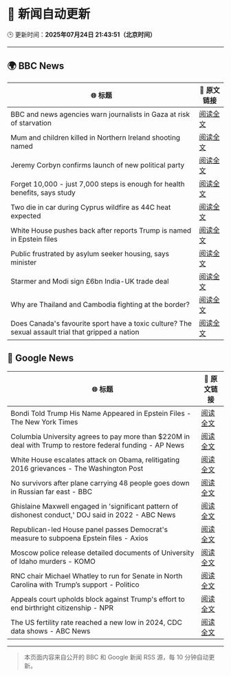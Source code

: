 # 🧠 新闻自动更新

🕒 更新时间：**2025年07月24日 21:43:51（北京时间）**

---

## 🌍 BBC News

| 🌐 标题 | 🔗 原文链接 |
|--------|-------------|
| BBC and news agencies warn journalists in Gaza at risk of starvation | [阅读全文](https://www.bbc.com/news/articles/c8j1j7n72ywo) |
| Mum and children killed in Northern Ireland shooting named | [阅读全文](https://www.bbc.com/news/articles/c9vrw3xd77jo) |
| Jeremy Corbyn confirms launch of new political party | [阅读全文](https://www.bbc.com/news/articles/cdeze706jw8o) |
| Forget 10,000 - just 7,000 steps is enough for health benefits, says study | [阅读全文](https://www.bbc.com/news/articles/cx238lgy3pwo) |
| Two die in car during Cyprus wildfire as 44C heat expected | [阅读全文](https://www.bbc.com/news/articles/c2k1k0kngeno) |
| White House pushes back after reports Trump is named in Epstein files | [阅读全文](https://www.bbc.com/news/articles/cwyq921zqqzo) |
| Public frustrated by asylum seeker housing, says minister | [阅读全文](https://www.bbc.com/news/articles/c0rvr84l2jzo) |
| Starmer and Modi sign £6bn India-UK trade deal | [阅读全文](https://www.bbc.com/news/articles/c307ggj492vo) |
| Why are Thailand and Cambodia fighting at the border? | [阅读全文](https://www.bbc.com/news/articles/cdjxje2pje1o) |
| Does Canada's favourite sport have a toxic culture? The sexual assault trial that gripped a nation | [阅读全文](https://www.bbc.com/news/articles/cdxv71v5lq2o) |

## 📰 Google News

| 🌐 标题 | 🔗 原文链接 |
|--------|-------------|
| Bondi Told Trump His Name Appeared in Epstein Files - The New York Times | [阅读全文](https://news.google.com/rss/articles/CBMigwFBVV95cUxPT3d6RVJKdHZjRFNLdTVYdzlKa2gxRllwZHFHamRCb1BoMVR2S3M1NERVbDBBcXdwSmtaLXo4NVQzcm56c01wN0lUc3NRdzRqYzk1eFNIR1RXVWFuaUNkMFk2bVZOalptdVc2M1lrUXFNX2ktUHF6VmpqQkNKdjJnWU5FQQ?oc=5) |
| Columbia University agrees to pay more than $220M in deal with Trump to restore federal funding - AP News | [阅读全文](https://news.google.com/rss/articles/CBMihgFBVV95cUxQeUhkWk1adHIxblVnUjhlUTVwV3ZJb19zQThaWnNkam9jTDdXWXN3cWpyNXJZM21QMWhNbEtGRkV6RUM4UjZKMm0yTVNkODBRd0Z0YWhkZDJpYWpfX25rU3kxdmw3LW9heW9FRzZCc0pEc1N1VVc0ejhRNHl0OVY5NnExanlfZw?oc=5) |
| White House escalates attack on Obama, relitigating 2016 grievances - The Washington Post | [阅读全文](https://news.google.com/rss/articles/CBMinAFBVV95cUxQX2JOVUoxXzk2cTFqdE1EUkNGZ0tDdld4RVcyOE9VeGRCeWtRNUhyT05YMXdtN1dqbVdEM1loVFNHRkFiNHRpMmtRemRHZ3RCeWpFc1NDdDF5ckJ0MEZHUGpvTnZwSFN0M1o3WEw2RVhONTExWTRsV01kRXBOTnNTeWRVUVdtYXMzQ0NLb0lXUEtLcEVZMV9GRlJpT3M?oc=5) |
| No survivors after plane carrying 48 people goes down in Russian far east - BBC | [阅读全文](https://news.google.com/rss/articles/CBMiWkFVX3lxTE9vcUY5Tkx2M25iVlpKT1BaNmNHR1prRmtHbktsVEtPWmtKMGlucHREdmZvT29xR3FzTm16MFBMcVMtYno2QkRZVTZrT2ZreEc1WHJReDE4SFU0d9IBX0FVX3lxTE9vcklIUVZERTVyeG5FYjNnLTJPSDZsUXgxdzAybkIxemJLYVB1UXZwdjRXeUJsSWRTZWNiT2I1eUlOOERDdzNndW9uTkRuVmJEQUVDaDhsTl8zMjBWZ2xn?oc=5) |
| Ghislaine Maxwell engaged in 'significant pattern of dishonest conduct,' DOJ said in 2022 - ABC News | [阅读全文](https://news.google.com/rss/articles/CBMiugFBVV95cUxQbHRzM2F0VlB6Vk1ZcTNoVWwzZnAzWWMtNWQzckNtOU85dEw4blAtTHRYWXhSVjlYal9PV1ROeEJhQ05iTVRDNnE3SUphMzA5NHFFZXJnZHdqVEVycXZJNEVTdXRJdkhvR0UyRjIxV3g4cjI5UlBmck9NLXRZX2tuajdfczhzTjkxUUFOU0xpTkowZ0FsUEpud3VTQ1N0bEpZbTNSQ1hodThYN0dXbkx2QW81X2M2SzIwOGc?oc=5) |
| Republican-led House panel passes Democrat's measure to subpoena Epstein files - Axios | [阅读全文](https://news.google.com/rss/articles/CBMihgFBVV95cUxQRXg4aXltaU1sYl85anhtTGZ6VGxuNjZwb19ENWQxZnF6YXdGZjRvZmNEbHdhWlRmVWNXTkpLYU5YbGxKUXNPRkI4VTVtaksxX2pVX2l1ZTlMeXdmSjBFTHl0SkdDSUZJNkw0SEN2RkVVdk1vcWZuMzd0c2o3V1hueHVhUkJfUQ?oc=5) |
| Moscow police release detailed documents of University of Idaho murders - KOMO | [阅读全文](https://news.google.com/rss/articles/CBMiqwFBVV95cUxPM21NRVh1alFVT1gzTXF4clp0YzIwOFh0ZHRPeXNpUEg1MG9qb2ZnNHZEbk1PVi1yLTNxalREOUJfVVA1a2d5QWNuT0ItRFhoc0xuTjRWMUMzQlI2X0Q1X3JnLU9wTjh5UG12REs2WVJ4aWJkbGE4bjJaQ0p3b3VBRU11dEdabE41dExOQmMwWVlGSWlGMkQ2NVNTdGllSXB1Q3pDeE5EZGZzZmM?oc=5) |
| RNC chair Michael Whatley to run for Senate in North Carolina with Trump’s support - Politico | [阅读全文](https://news.google.com/rss/articles/CBMijgFBVV95cUxQRVZpSGo1ZW9JNFdyT3lQTUJ1TDB5bWtwRE5QSjhlMVNOWFFJMDZQTzVyZmZZbXJLZ3dJTlZJeVl6bkZoY2VhckM4VnFmbjAtZjJTOW9UamJBeXkyU2Q0ZWJMYy1YZU1nYmg0b0ZKc0VFeDZIX01iUmtnNkRwSVNlNkp2Si04QUZ2NnFJTmZR?oc=5) |
| Appeals court upholds block against Trump's effort to end birthright citizenship - NPR | [阅读全文](https://news.google.com/rss/articles/CBMimgFBVV95cUxQa2ZiUmdmYVM1YnI5dUR2WEdjcW11Z2NnakFFOGtHbXIyQ1NuT2htcGQ5eDY1bFIyU3Rva3o3RUxXUnFVTHZCWEI1TTZCTER3ak1aLXdieUZVSnR3X0s1Tm02VTZ3dzRfSDlabnZ2blBVNnFwYWVwZk54YzVaU0hkc05DeWdqZnJLdmxGcGFGMzhnYkRMZXViaVJ3?oc=5) |
| The US fertility rate reached a new low in 2024, CDC data shows - ABC News | [阅读全文](https://news.google.com/rss/articles/CBMikgFBVV95cUxQTFc2ZXRHR0VydXI4LWJobTU5U0dreF9FTGdhUmFKX0dGYjV5Q3ZEdE04OFkxLVFIUmZXeFZCbTdZeGNoS3dvcjFjN0xockttSnFKVXVIODA1LXp2eU03bGhQdWdrZlVHY3hOU2tSbFBuRDdKNlNnVXVhQmFxdnhtM1lWTzVxQ052elFKZEQtMDlzZ9IBlwFBVV95cUxOT0Q5Y0Uzb3ZhTVNvUDlWa3gxNkMxRHlFbWN5Y3cwQk5xRlFjTUY1Q0MxREV4NkxNZk03T1cySGZ0OXp5N0U3RkJMQkV0Z05iRTh3dmpLTHMxYmxQYy1pbzFmaWo1NE5YOUxZSkRwTjJ2bW5Eak9wZGRqLWhkQnlYcHJJeExIUWF2TDRPM2pQbnpFekNwTFo0?oc=5) |

---
> 本页面内容来自公开的 BBC 和 Google 新闻 RSS 源，每 10 分钟自动更新。